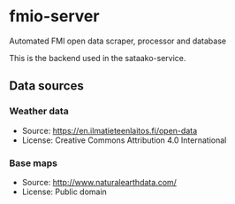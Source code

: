 # fmio-server
Automated FMI open data scraper, processor and database

This is the backend used in the sataako-service.

## Data sources
### Weather data
* Source: https://en.ilmatieteenlaitos.fi/open-data
* License: Creative Commons Attribution 4.0 International 

### Base maps
* Source: http://www.naturalearthdata.com/
* License: Public domain
